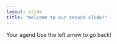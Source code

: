 ```yaml
---
layout: slide
title: "Welcome to our second slide!"
---
```

Your agend
Use the left arrow to go back!
